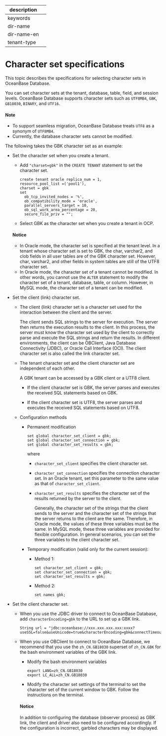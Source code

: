 |description||
|---|---|
|keywords||
|dir-name||
|dir-name-en||
|tenant-type||

# Character set specifications

This topic describes the specifications for selecting character sets in OceanBase Database.

You can set character sets at the tenant, database, table, field, and session levels. OceanBase Database supports character sets such as `UTF8MB4`, `GBK`, `GB18030`, `BINARY`, and `UTF16`.

  <main id="notice" type='explain'>
    <h4>Note</h4>
    <ul>
    <li>To support seamless migration, OceanBase Database treats <code>UTF8</code> as a synonym of <code>UTF8MB4</code>. </li>
    <li>Currently, the database character sets cannot be modified.</li>
    </ul>
  </main>

The following takes the GBK character set as an example:

* Set the character set when you create a tenant.

   * Add `"charset=gbk"` in the `CREATE TENANT` statement to set the character set.

      ```shell
      create tenant oracle replica_num = 1,
      resource_pool_list =('pool1'),
      charset = gbk
      set
        ob_tcp_invited_nodes = '%',
        ob_compatibility_mode = 'oracle',
        parallel_servers_target = 10,
        ob_sql_work_area_percentage = 20,
        secure_file_priv = "";
      ```

   * Select GBK as the character set when you create a tenant in OCP.

  <main id="notice" type='notice'>
    <h4>Notice</h4>
    <ul>
    <li>In Oracle mode, the character set is specified at the tenant level. In a tenant whose character set is set to GBK, the char, varchar2, and clob fields in all user tables are of the GBK character set. However, char, varchar2, and other fields in system tables are still of the UTF8 character set. </li>
    <li>In Oracle mode, the character set of a tenant cannot be modified. In other words, you cannot use the <code>ALTER</code> statement to modify the character set of a tenant, database, table, or column. However, in MySQL mode, the character set of a tenant can be modified. </li>
    </ul>
  </main>

* Set the client (link) character set.

   * The client (link) character set is a character set used for the interaction between the client and the server.

      The client sends SQL strings to the server for execution. The server then returns the execution results to the client. In this process, the server must know the character set used by the client to correctly parse and execute the SQL strings and return the results. In different environments, the client can be OBClient, Java Database Connectivity (JDBC), or Oracle Call Interface (OCI). The client character set is also called the link character set.

   * The tenant character set and the client character set are independent of each other.

      A GBK tenant can be accessed by a GBK client or a UTF8 client.

      * If the client character set is GBK, the server parses and executes the received SQL statements based on GBK.

      * If the client character set is UTF8, the server parses and executes the received SQL statements based on UTF8.

   * Configuration methods

      * Permanent modification

         ```shell
         set global character_set_client = gbk;
         set global character_set_connection = gbk;
         set global character_set_results = gbk;
         ```
 
         where

         * `character_set_client` specifies the client character set.

         * `character_set_connection` specifies the connection character set. In an Oracle tenant, set this parameter to the same value as that of `character_set_client`.

         * `character_set_results` specifies the character set of the results returned by the server to the client.

            Generally, the character set of the strings that the client sends to the server and the character set of the strings that the server returns to the client are the same. Therefore, in Oracle mode, the values of these three variables must be the same. In MySQL mode, these three variables are provided for flexible configuration. In general scenarios, you can set the three variables to the client character set.

      * Temporary modification (valid only for the current session):

         * Method 1:

            ```shell
            set character_set_client = gbk;
            set character_set_connection = gbk;
            set character_set_results = gbk;
            ```

         * Method 2:

            ```shell
            set names gbk;
            ```

* Set the client character set.

   * When you use the JDBC driver to connect to OceanBase Database, add `characterEncoding=gbk` to the URL to set up a GBK link.

      ```shell
      String url = "jdbc:oceanbase://xxx.xxx.xxx.xxx:xxxx?useSSL=false&useUnicode=true&characterEncoding=gbk&connectTimeout=30000&rewriteBatchedStatements=true";
      ```

   * When you use OBClient to connect to OceanBase Database, we recommend that you use the `zh_CN.GB18030` superset of `zh_CN.GBK` for the bash environment variables of the GBK link.

      * Modify the bash environment variables

         ```shell
         export LANG=zh_CN.GB18030
         export LC_ALL=zh_CN.GB18030
         ```

      * Modify the character set settings of the terminal to set the character set of the current window to GBK. Follow the instructions on the terminal.

      <main id="notice" type='notice'>
      <h4>Notice</h4>
      <p>In addition to configuring the database (observer process) as GBK link, the client and driver also need to be configured accordingly. If the configuration is incorrect, garbled characters may be displayed. </p>
      </main>
